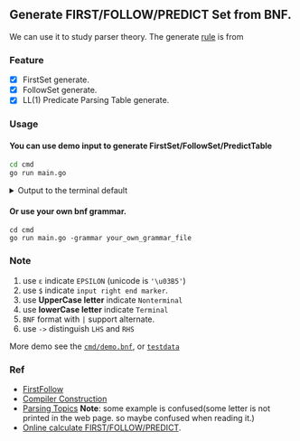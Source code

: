 ## Generate FIRST/FOLLOW/PREDICT Set from BNF.
We can use it to study parser theory. The generate [rule](./rule.md) is from [<Language Implementation Patterns>](https://pragprog.com/titles/tpdsl/language-implementation-patterns/)

### Feature
* [x] FirstSet generate.
* [x] FollowSet generate.
* [x] LL(1) Predicate Parsing Table generate.

### Usage
#### You can use demo input to generate FirstSet/FollowSet/PredictTable

```sh
cd cmd
go run main.go
```

<details>
  <summary>Output to the terminal default</summary>

   ```
   FirstSet:
FIRST(D) = {g ε f}
FIRST(E) = {g ε}
FIRST(F) = {f ε}
FIRST(S) = {a}
FIRST(B) = {c}
FIRST(C) = {b ε}

FollowSet:
FOLLOW(F) = {h}
FOLLOW(S) = {$}
FOLLOW(B) = {g h f}
FOLLOW(C) = {g h f}
FOLLOW(D) = {h}
FOLLOW(E) = {f h}

PredictTable:
+---+----------------+------------+------------+------------+------------+------------+---+
| # | a              | b          | c          | f          | g          | h          | $ |
+---+----------------+------------+------------+------------+------------+------------+---+
| S | S -> {a B D h} |            |            |            |            |            |   |
+---+----------------+------------+------------+------------+------------+------------+---+
| B |                |            | B -> {c C} |            |            |            |   |
+---+----------------+------------+------------+------------+------------+------------+---+
| C |                | C -> {b C} |            | C -> {ε}   | C -> {ε}   | C -> {ε}   |   |
+---+----------------+------------+------------+------------+------------+------------+---+
| D |                |            |            | D -> {E F} | D -> {E F} | D -> {E F} |   |
+---+----------------+------------+------------+------------+------------+------------+---+
| E |                |            |            | E -> {ε}   | E -> {g}   | E -> {ε}   |   |
+---+----------------+------------+------------+------------+------------+------------+---+
| F |                |            |            | F -> {f}   |            | F -> {ε}   |   |
+---+----------------+------------+------------+------------+------------+------------+---+
   ```
</details>

#### Or use your own bnf grammar. 
```
cd cmd
go run main.go -grammar your_own_grammar_file
```

### Note
1. use `ε` indicate `EPSILON` (unicode is `'\u03B5'`)
2. use `$` indicate `input right end marker`.
3. use **UpperCase letter** indicate `Nonterminal`
4. use **lowerCase letter** indicate `Terminal`
5. `BNF` format with `|` support alternate.
6. use `->` distinguish `LHS` and `RHS`

More demo see the [`cmd/demo.bnf`](cmd/demo.bnf), or [`testdata`](testdata/testdata2.json)

### Ref
* [FirstFollow](https://www.cs.uaf.edu/~cs331/notes/FirstFollow.pdf)
* [Compiler Construction](https://learning.oreilly.com/library/view/compiler-construction/9789332524590/)
* [Parsing Topics](http://www.mollypages.org/page/grammar/index.mp#generaldeter) **Note**: some example is confused(some letter is not printed in the web page. so maybe confused when reading it.)
* [Online calculate FIRST/FOLLOW/PREDICT](http://hackingoff.com/compilers/predict-first-follow-set).
